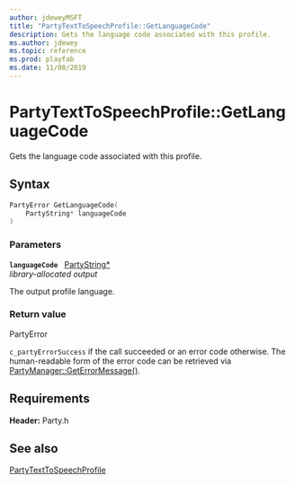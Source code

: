 ```yaml
---
author: jdeweyMSFT
title: "PartyTextToSpeechProfile::GetLanguageCode"
description: Gets the language code associated with this profile.
ms.author: jdewey
ms.topic: reference
ms.prod: playfab
ms.date: 11/08/2019
---
```


# PartyTextToSpeechProfile::GetLanguageCode  

Gets the language code associated with this profile.  

## Syntax  
  
```cpp
PartyError GetLanguageCode(  
    PartyString* languageCode  
)  
```  
  
### Parameters  
  
**`languageCode`** &nbsp; [PartyString*](../../../typedefs.md)  
*library-allocated output*  
  
The output profile language.  
  
  
### Return value  
PartyError
  
```c_partyErrorSuccess``` if the call succeeded or an error code otherwise. The human-readable form of the error code can be retrieved via [PartyManager::GetErrorMessage()](../../PartyManager/methods/partymanager_geterrormessage.md).
  
  
## Requirements  
  
**Header:** Party.h
  
## See also  
[PartyTextToSpeechProfile](../partytexttospeechprofile.md)  

  
  
